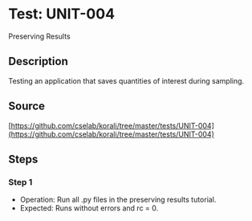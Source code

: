 # Test: UNIT-004

Preserving Results

## Description

Testing an application that saves quantities of interest during sampling.

## Source

[https://github.com/cselab/korali/tree/master/tests/UNIT-004](https://github.com/cselab/korali/tree/master/tests/UNIT-004)

## Steps

### Step 1

+ Operation: Run all .py files in the preserving results tutorial.
+ Expected: Runs without errors and rc = 0. 

